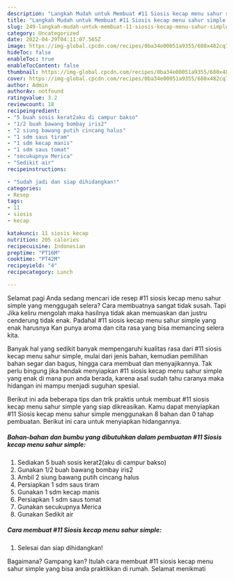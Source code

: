 ```yaml
---
description: "Langkah Mudah untuk Membuat #11 Siosis kecap menu sahur simple yang Bikin Ngiler"
title: "Langkah Mudah untuk Membuat #11 Siosis kecap menu sahur simple yang Bikin Ngiler"
slug: 249-langkah-mudah-untuk-membuat-11-siosis-kecap-menu-sahur-simple-yang-bikin-ngiler
category: Uncategorized
date: 2022-04-29T04:11:07.565Z
image: https://img-global.cpcdn.com/recipes/0ba34e00051a9355/680x482cq70/11-siosis-kecap-menu-sahur-simple-foto-resep-utama.jpg
hideToc: false
enableToc: true
enableTocContent: false
thumbnail: https://img-global.cpcdn.com/recipes/0ba34e00051a9355/680x482cq70/11-siosis-kecap-menu-sahur-simple-foto-resep-utama.jpg
cover: https://img-global.cpcdn.com/recipes/0ba34e00051a9355/680x482cq70/11-siosis-kecap-menu-sahur-simple-foto-resep-utama.jpg
author: Admin
authorAv: notfound
ratingvalue: 3.2
reviewcount: 18
recipeingredient:
- "5 buah sosis kerat2aku di campur bakso"
- "1/2 buah bawang bombay iris2"
- "2 siung bawang putih cincang halus"
- "1 sdm saus tiram"
- "1 sdm kecap manis"
- "1 sdm saus tomat"
- "secukupnya Merica"
- "Sedikit air"
recipeinstructions:

- "Sudah jadi dan siap dihidangkan!"
categories:
- Resep
tags:
- 11
- siosis
- kecap

katakunci: 11 siosis kecap 
nutrition: 205 calories
recipecuisine: Indonesian
preptime: "PT16M"
cooktime: "PT42M"
recipeyield: "4"
recipecategory: Lunch

---
```



Selamat pagi Anda sedang mencari ide resep #11 siosis kecap menu sahur simple yang menggugah selera? Cara membuatnya sangat tidak susah. Tapi Jika keliru mengolah maka hasilnya tidak akan memuaskan dan justru cenderung tidak enak. Padahal #11 siosis kecap menu sahur simple yang enak harusnya Kan punya aroma dan cita rasa yang bisa memancing selera kita.


Banyak hal yang sedikit banyak mempengaruhi kualitas rasa dari #11 siosis kecap menu sahur simple, mulai dari jenis bahan, kemudian pemilihan bahan segar dan bagus, hingga cara membuat dan menyajikannya. Tak perlu bingung jika hendak menyiapkan #11 siosis kecap menu sahur simple yang enak di mana pun anda berada, karena asal sudah tahu caranya maka hidangan ini mampu menjadi suguhan spesial.




Berikut ini ada beberapa tips dan trik praktis untuk membuat #11 siosis kecap menu sahur simple yang siap dikreasikan. Kamu dapat menyiapkan #11 Siosis kecap menu sahur simple menggunakan 8 bahan dan 0 tahap pembuatan. Berikut ini cara untuk menyiapkan hidangannya.

<!--inarticleads1-->

##### Bahan-bahan dan bumbu yang dibutuhkan dalam pembuatan #11 Siosis kecap menu sahur simple:

1. Sediakan 5 buah sosis kerat2(aku di campur bakso)
1. Gunakan 1/2 buah bawang bombay iris2
1. Ambil 2 siung bawang putih cincang halus
1. Persiapkan 1 sdm saus tiram
1. Gunakan 1 sdm kecap manis
1. Persiapkan 1 sdm saus tomat
1. Gunakan secukupnya Merica
1. Gunakan Sedikit air




<!--inarticleads2-->

##### Cara membuat #11 Siosis kecap menu sahur simple:


1. Selesai dan siap dihidangkan!



Bagaimana? Gampang kan? Itulah cara membuat #11 siosis kecap menu sahur simple yang bisa anda praktikkan di rumah. Selamat menikmati
